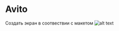 # Avito
Создать экран в соотвествии с макетом 
![alt text](https://github.com/avito-tech/internship/blob/main/screen.png)
